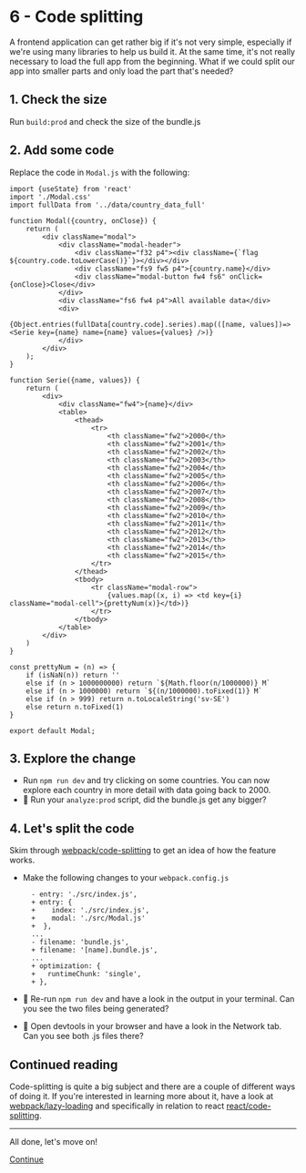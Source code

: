 # 6 - Code splitting
A frontend application can get rather big if it's not very simple, especially if we're using many libraries to help us build it. At the same time, it's not really necessary to load the full app from the beginning. What if we could split our app into smaller parts and only load the part that's needed?

## 1. Check the size
Run `build:prod` and check the size of the bundle.js

## 2. Add some code
Replace the code in `Modal.js` with the following:

	import {useState} from 'react'
	import './Modal.css'
	import fullData from '../data/country_data_full'

	function Modal({country, onClose}) {
		return (
			<div className="modal">
				<div className="modal-header">
					<div className="f32 p4"><div className={`flag ${country.code.toLowerCase()}`}></div></div>
					<div className="fs9 fw5 p4">{country.name}</div>
					<div className="modal-button fw4 fs6" onClick={onClose}>Close</div>
				</div>
				<div className="fs6 fw4 p4">All available data</div>
				<div>
					{Object.entries(fullData[country.code].series).map(([name, values])=> <Serie key={name} name={name} values={values} />)}
				</div>
			</div>
		);
	}

	function Serie({name, values}) {
		return (
			<div>
				<div className="fw4">{name}</div>
				<table>
					<thead>
						<tr>
							<th className="fw2">2000</th>
							<th className="fw2">2001</th>
							<th className="fw2">2002</th>
							<th className="fw2">2003</th>
							<th className="fw2">2004</th>
							<th className="fw2">2005</th>
							<th className="fw2">2006</th>
							<th className="fw2">2007</th>
							<th className="fw2">2008</th>
							<th className="fw2">2009</th>
							<th className="fw2">2010</th>
							<th className="fw2">2011</th>
							<th className="fw2">2012</th>
							<th className="fw2">2013</th>
							<th className="fw2">2014</th>
							<th className="fw2">2015</th>
						</tr>
					</thead>
					<tbody>
						<tr className="modal-row">
							{values.map((x, i) => <td key={i} className="modal-cell">{prettyNum(x)}</td>)}
						</tr>
					</tbody>
				</table>
			</div>
		)
	}

	const prettyNum = (n) => {
		if (isNaN(n)) return ''
		else if (n > 1000000000) return `${Math.floor(n/1000000)} M`
		else if (n > 1000000) return `${(n/1000000).toFixed(1)} M`
		else if (n > 999) return n.toLocaleString('sv-SE')
		else return n.toFixed(1)
	}

	export default Modal;

## 3. Explore the change
- Run `npm run dev` and try clicking on some countries. You can now explore each country in more detail with data going back to 2000.
- :camel: Run your `analyze:prod` script, did the bundle.js get any bigger?

## 4. Let's split the code
Skim through [webpack/code-splitting](https://webpack.js.org/guides/code-splitting/) to get an idea of how the feature works.

- Make the following changes to your `webpack.config.js`

		- entry: './src/index.js',
		+ entry: {
		+    index: './src/index.js',
		+    modal: './src/Modal.js'
		+  },
		...
		- filename: 'bundle.js',
		+ filename: '[name].bundle.js',
		...
		+ optimization: {
		+ 	runtimeChunk: 'single',
		+ },

- :camel: Re-run `npm run dev` and have a look in the output in your terminal. Can you see the two files being generated?
- :camel: Open devtools in your browser and have a look in the Network tab. Can you see both .js files there?


## Continued reading
Code-splitting is quite a big subject and there are a couple of different ways of doing it. If you're interested in learning more about it, have a look at [webpack/lazy-loading](https://webpack.js.org/guides/lazy-loading/) and specifically in relation to react [react/code-splitting](https://reactjs.org/docs/code-splitting.html).


---

All done, let's move on!

[Continue](/walkthrough/7-optimize-search.md)

